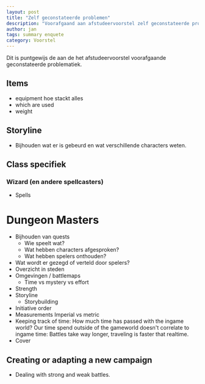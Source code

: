 ```yaml
---
layout: post
title: "Zelf geconstateerde problemen"
description: "Voorafgaand aan afstudeervoorstel zelf geconstateerde problematiek."
author: jan
tags: summary enquete
category: Voorstel
---
```


Dit is puntgewijs de aan de het afstudeervoorstel voorafgaande geconstateerde problematiek.

## Items
- equipment hoe stackt alles
- which are used
- weight

## Storyline
- Bijhouden wat er is gebeurd en wat verschillende characters weten.

## Class specifiek
### Wizard (en andere spellcasters)
- Spells

# Dungeon Masters
- Bijhouden van quests
	- Wie speelt wat?
	- Wat hebben characters afgesproken?
	- Wat hebben spelers onthouden?
- Wat wordt er gezegd of verteld door spelers?
- Overzicht in steden
- Omgevingen / battlemaps
	- Time vs mystery vs effort
- Strength
- Storyline
	- Storybuilding
- Initiative order
- Measurements
	Imperial vs metric
- Keeping track of time:
	How much time has passed with the ingame world? Our time spend outside of the gameworld doesn't correlate to ingame time: Battles take way longer, traveling is faster that realtime.
- Cover

## Creating or adapting a new campaign
- Dealing with strong and weak battles. 